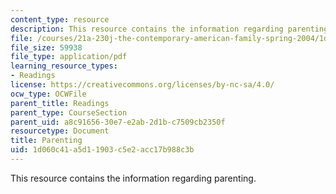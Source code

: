 ```yaml
---
content_type: resource
description: This resource contains the information regarding parenting.
file: /courses/21a-230j-the-contemporary-american-family-spring-2004/1d060c41a5d11903c5e2acc17b988c3b_MIT21A_230JS04_14colins.pdf
file_size: 59938
file_type: application/pdf
learning_resource_types:
- Readings
license: https://creativecommons.org/licenses/by-nc-sa/4.0/
ocw_type: OCWFile
parent_title: Readings
parent_type: CourseSection
parent_uid: a8c91656-30e7-e2ab-2d1b-c7509cb2350f
resourcetype: Document
title: Parenting
uid: 1d060c41-a5d1-1903-c5e2-acc17b988c3b
---
```

This resource contains the information regarding parenting.